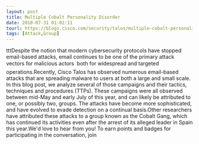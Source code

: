 ```yaml
---
layout: post
title: Multiple Cobalt Personality Disorder
date: 2018-07-31 01:02:11
tourl: https://blogs.cisco.com/security/talos/multiple-cobalt-personality-disorder
tags: [Attack,Group]
---
```

tttDespite the notion that modern cybersecurity protocols have stopped email-based attacks, email continues to be one of the primary attack vectors for malicious actors  both for widespread and targeted operations.Recently, Cisco Talos has observed numerous email-based attacks that are spreading malware to users at both a large and small scale. In this blog post, we analyze several of those campaigns and their tactics, techniques and procedures (TTPs). These campaigns were all observed between mid-May and early July of this year, and can likely be attributed to one, or possibly two, groups. The attacks have become more sophisticated, and have evolved to evade detection on a continual basis.Other researchers have attributed these attacks to a group known as the Cobalt Gang, which has continued its activities even after the arrest of its alleged leader in Spain this year.We'd love to hear from you! To earn points and badges for participating in the conversation, join 